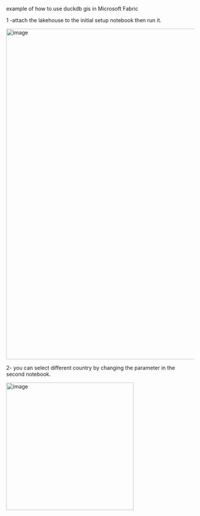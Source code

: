 example of how to use duckdb gis in Microsoft Fabric

1 -attach the lakehouse to the initial setup notebook then run it.


<img width="884" alt="image" src="https://github.com/user-attachments/assets/3b1d25af-a180-485a-af5d-770de91ff701">



2- you can select different country by changing the parameter in the second notebook. 

<img width="341" alt="image" src="https://github.com/user-attachments/assets/fd082d9d-4f40-44b2-b219-8d80f30395e3">





